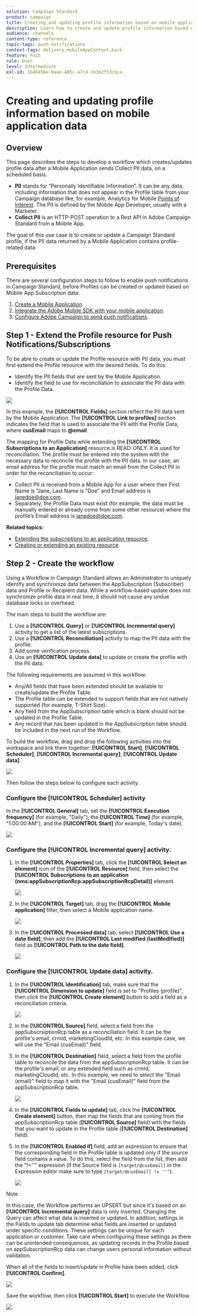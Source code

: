 ```yaml
---
solution: Campaign Standard
product: campaign
title: Creating and updating profile information based on mobile application data
description: Learn how to create and update profile information based on mobile application data.
audience: channels
content-type: reference
topic-tags: push-notifications
context-tags: delivery,mobileAppContent,back
feature: Push
role: User
level: Intermediate
exl-id: 1b48456e-9aae-485c-a7c4-7e3e2f53cbca
---
```

# Creating and updating profile information based on mobile application data

## Overview

This page describes the steps to develop a workflow which creates/updates profile data after a Mobile Application sends Collect PII data, on a scheduled basis.

* **PII** stands for “Personally Identifiable Information”. It can be any data, including information that does not appear in the Profile table from your Campaign database like, for example, Analytics for Mobile [Points of Interest](../../integrating/using/about-campaign-points-of-interest-data-integration.md). The PII is defined by the Mobile App Developer, usually with a Marketer.
* **Collect PII** is an HTTP-POST operation to a Rest API in Adobe Campaign Standard from a Mobile App.

The goal of this use case is to create or update a Campaign Standard profile, if the PII data returned by a Mobile Application contains profile-related data.

## Prerequisites

There are several configuration steps to follow to enable push notifications in Campaign Standard, before Profiles can be created or updated based on Mobile App Subscription data:

1. [Create a Mobile Application](../../administration/using/configuring-a-mobile-application.md)
1. [Integrate the Adobe Mobile SDK with your mobile application](https://helpx.adobe.com/campaign/kb/integrate-mobile-sdk.html).
1. [Configure Adobe Campaign to send push notifications](https://helpx.adobe.com/campaign/kb/configuring-app-sdkv4.html).

## Step 1 - Extend the Profile resource for Push Notifications/Subscriptions

To be able to create or update the Profile resource with PII data, you must first extend the Profile resource with the desired fields. To do this:

* Identify the PII fields that are sent by the Mobile Application.
* Identify the field to use for reconciliation to associate the PII data with the Profile Data.

![](assets/update_profile1.png)

In this example, the **[!UICONTROL Fields]** section reflect the PII data sent by the Mobile Application. The **[!UICONTROL Link to profiles]** section indicates the field that is used to associate the PII with the Profile Data, where **cusEmail** maps to **@email**.

The mapping for Profile Data while extending the **[!UICONTROL Subscriptions to an Application]** resource is READ-ONLY. It is used for reconciliation. The profile must be entered into the system with the necessary data to reconcile the profile with the PII data. In our case, an email address for the profile must match an email from the Collect PII in order for the reconciliation to occur:

* Collect PII is received from a Mobile App for a user where their First Name is “Jane, Last Name is “Doe” and Email address is janedoe@doe.com.
* Separately, the Profile Data must exist (for example, the data must be manually entered or already come from some other resource) where the profile’s Email address is janedoe@doe.com.

**Related topics:**

* [Extending the subscriptions to an application resource](../../developing/using/extending-the-subscriptions-to-an-application-resource.md).
* [Creating or extending an existing resource](../../developing/using/key-steps-to-add-a-resource.md).

## Step 2 - Create the workflow

Using a Workflow in Campaign Standard allows an Administrator to uniquely identify and synchronize data between the AppSubscription (Subscriber) data and Profile or Recipient data. While a workflow-based update does not synchronize profile data in real time, it should not cause any undue database locks or overhead.

The main steps to build the workflow are:

1. Use a **[!UICONTROL Query]** or **[!UICONTROL Incremental query]** activity to get a list of the latest subscriptions.
1. Use a **[!UICONTROL Reconciliation]** activity to map the PII data with the profile.
1. Add some verification process.
1. Use an **[!UICONTROL Update data]** to update or create the profile with the PII data.

The following requirements are assumed in this workflow:

* Any/All fields that have been extended should be available to create/update the Profile Table.
* The Profile table can be extended to support fields that are not natively supported (for example, T-Shirt Size).
* Any field from the AppSubscription table which is blank should not be updated in the Profile Table.
* Any record that has been updated in the AppSubscription table should be included in the next run of the Workflow.

To build the workflow, drag and drop the following activities into the workspace and link them together: **[!UICONTROL Start]**, **[!UICONTROL Scheduler]**, **[!UICONTROL Incremental query]**, **[!UICONTROL Update data]**.

 ![](assets/update_profile0.png)

Then follow the steps below to configure each activity.

### Configure the **[!UICONTROL Scheduler]** activity

In the **[!UICONTROL General]** tab, set the **[!UICONTROL Execution frequency]** (for example, "Daily"), the **[!UICONTROL Time]** (for example, "1:00:00 AM"), and the **[!UICONTROL Start]** (for example, Today's date).

![](assets/update_profile2.png)

### Configure the **[!UICONTROL Incremental query]** activity.

1. In the **[!UICONTROL Properties]** tab, click the **[!UICONTROL Select an element]** icon of the **[!UICONTROL Resource]** field, then select the **[!UICONTROL Subscriptions to an application (nms:appSubscriptionRcp:appSubscriptionRcpDetail)]** element.

    ![](assets/update_profile3.png)

1. In the **[!UICONTROL Target]** tab, drag the **[!UICONTROL Mobile application]** filter, then select a Mobile application name.

    ![](assets/update_profile4.png)

1. In the **[!UICONTROL Processed data]** tab, select **[!UICONTROL Use a date field]**, then add the **[!UICONTROL Last modified (lastModified)]**  field as **[!UICONTROL Path to the date field]**.

    ![](assets/update_profile5.png)

### Configure the **[!UICONTROL Update data]** activity.

1. In the **[!UICONTROL Identification]** tab, make sure that the **[!UICONTROL Dimension to update]** field is set to "Profiles (profile)", then click the **[!UICONTROL Create element]** button to add a field as a reconciliation criteria.

    ![](assets/update_profile_createelement.png)

1. In the **[!UICONTROL Source]** field, select a field from the appSubscrsiptionRcp table as a reconciliation field. It can be the profile's email, crmId, marketingCloudId, etc. In this example case, we will use the "Email (cusEmail)" field.

1. In the **[!UICONTROL Destination]** field, select a field from the profile table to reconcile the data from the appSubscriptionRcp table. It can be the profile's email, or any extended field such as crmId, marketingCloudId, etc. In this example, we need to select the "Email (email)" field to map it with the "Email (cusEmail)" field from the appSubscriptionRcp table.

    ![](assets/update_profile7.png)

1. In the **[!UICONTROL Fields to update]** tab, click the **[!UICONTROL Create element]** button, then map the fields that are coming from the appSubscriptionRcp table (**[!UICONTROL Source]** field) with the fields that you want to update in the Profile table (**[!UICONTROL Destination]** field).

1. In the **[!UICONTROL Enabled if]** field, add an expression to ensure that the corresponding field in the Profile table is updated only if the source field contains a value. To do this, select the field from the list, then add the "!=''" expression (if the Source field is `[target/@cusEmail]` in the Expression editor make sure to type `[target/@cusEmail] != ''"`).

    ![](assets/update_profile8.png)

>[!NOTE]
>
>In this case, the Workflow performs an UPSERT but since it's based on an **[!UICONTROL Incremental query]** data is only inserted. Changing the Query can affect what data is inserted or updated.
>In addition, settings in the Fields to update tab determine what fields are inserted or updated under specific conditions. These settings can be unique for each application or customer.
>Take care when configuring these settings as there can be unintended consequences, as updating records in the Profile based on appSubscriptionRcp data can change users personal information without validation.

When all of the fields to insert/update in Profile have been added, click **[!UICONTROL Confirm]**.

![](assets/update_profile9.png)

Save the workflow, then click **[!UICONTROL Start]** to execute the Workflow.

![](assets/update_profile10.png)
